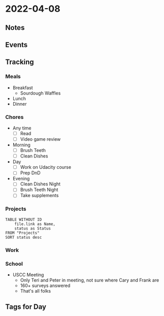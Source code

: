 # 2022-04-08
## Notes

## Events

## Tracking
### Meals
- Breakfast
	- Sourdough Waffles
- Lunch
- Dinner

### Chores
- Any time
	- [ ] Read
	- [ ] Video game review
- Morning
	- [ ] Brush Teeth
	- [ ] Clean Dishes
- Day
	- [ ] Work on Udacity course
	- [ ] Prep DnD
- Evening
	- [ ] Clean Dishes Night
	- [ ] Brush Teeth Night
	- [ ] Take supplements

### Projects
```dataview
TABLE WITHOUT ID
	file.link as Name,
	status as Status
FROM "Projects"
SORT status desc
```

### Work

### School
- USCC Meeting
	- Only Teri and Peter in meeting, not sure where Cary and Frank are
	- 160+ surveys answered
	- That's all folks

## Tags for Day